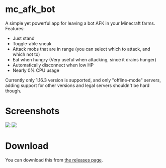 # mc_afk_bot

A simple yet powerful app for leaving a bot AFK in your Minecraft farms.
Features:
 - Just stand
 - Toggle-able sneak
 - Attack mobs that are in range (you can select which to attack, and which not to)
 - Eat when hungry (Very useful when attacking, since it drains hunger)
 - Automatically disconnect when low HP
 - Nearly 0% CPU usage

Currently only 1.16.3 version is supported, and only "offline-mode" servers, adding support for other versions and legal servers shouldn't be hard though.

# Screenshots

![](https://i.imgur.com/Iwk6uiF.png) ![](https://i.imgur.com/rE0wa9m.png)

# Download

You can download this from [the releases page](https://github.com/PonasKovas/mc_afk_bot/releases/latest).
